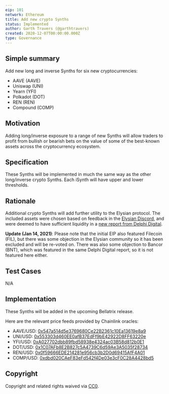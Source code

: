```yaml
---
eip: 101
network: Ethereum
title: Add new crypto Synths
status: Implemented
author: Garth Travers (@garthtravers)
created: 2020-12-07T00:00:00.000Z
type: Governance
---
```


## Simple summary

Add new long and inverse Synths for six new cryptocurrencies: 
- AAVE (AAVE)
- Uniswap (UNI)
- Yearn (YFI)
- Polkadot (DOT)
- REN (REN)
- Compound (COMP)

## Motivation

Adding long/inverse exposure to a range of new Synths will allow traders to profit from bullish or bearish bets on the value of some of the best-known assets across the cryptocurrency ecosystem. 

## Specification

These Synths will be implemented in much the same way as the other long/inverse crypto Synths. Each iSynth will have upper and lower thresholds. 

## Rationale

Additional crypto Synths will add further utility to the Elysian protocol. The included assets were chosen based on feedback in the [Elysian Discord](https://discord.com/invite/AEdUHzt), and were deemed to have sufficient liquidity in a [new report from Delphi Digital](https://elysian.finance/uploads/delphidigital_cryptoasset_liquidity_report_no3.pdf). 

**Update (Jan 14, 2021)**: Please note that the initial EIP also featured Filecoin (FIL), but there was some objection in the Elysian community so it has been excluded and will be re-voted on. There was also some objection to Bancor (BNT), which was featured in the same Delphi Digital report, so it is not featured here either. 

## Test Cases

N/A

## Implementation

These Synths will be added in the upcoming Bellatrix release.

Here are the relevant price feeds provided by Chainlink oracles: 
- AAVE/USD: [0x547a514d5e3769680Ce22B2361c10Ea13619e8a9](https://etherscan.io/address/0x547a514d5e3769680Ce22B2361c10Ea13619e8a9)
- UNI/USD: [0x553303d460EE0afB37EdFf9bE42922D8FF63220e](https://etherscan.io/address/0x553303d460EE0afB37EdFf9bE42922D8FF63220e)
- YFI/USD: [0xA027702dbb89fbd58938e4324ac03B58d812b0E1](https://etherscan.io/address/0xA027702dbb89fbd58938e4324ac03B58d812b0E1)
- DOT/USD: [0x1C07AFb8E2B827c5A4739C6d59Ae3A5035f28734](https://etherscan.io/address/0x1C07AFb8E2B827c5A4739C6d59Ae3A5035f28734)
- REN/USD: [0x0f59666EDE214281e956cb3b2D0d69415AfF4A01](https://etherscan.io/address/0x0f59666EDE214281e956cb3b2D0d69415AfF4A01)
- COMP/USD: [0xdbd020CAeF83eFd542f4De03e3cF0C28A4428bd5](https://etherscan.io/address/0xdbd020CAeF83eFd542f4De03e3cF0C28A4428bd5) 

## Copyright

Copyright and related rights waived via [CC0](https://creativecommons.org/publicdomain/zero/1.0/).